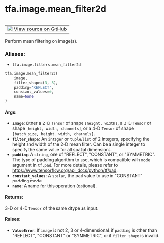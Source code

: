 <div itemscope itemtype="http://developers.google.com/ReferenceObject">
<meta itemprop="name" content="tfa.image.mean_filter2d" />
<meta itemprop="path" content="Stable" />
</div>

# tfa.image.mean_filter2d


<table class="tfo-notebook-buttons tfo-api" align="left">

<td>
  <a target="_blank" href="https://github.com/tensorflow/addons/tree/r0.6/tensorflow_addons/image/filters.py#L54-L119">
    <img src="https://www.tensorflow.org/images/GitHub-Mark-32px.png" />
    View source on GitHub
  </a>
</td></table>



Perform mean filtering on image(s).

### Aliases:

* `tfa.image.filters.mean_filter2d`


``` python
tfa.image.mean_filter2d(
    image,
    filter_shape=(3, 3),
    padding='REFLECT',
    constant_values=0,
    name=None
)
```



<!-- Placeholder for "Used in" -->


#### Args:


* <b>`image`</b>: Either a 2-D `Tensor` of shape `[height, width]`,
  a 3-D `Tensor` of shape `[height, width, channels]`,
  or a 4-D `Tensor` of shape `[batch_size, height, width, channels]`.
* <b>`filter_shape`</b>: An `integer` or `tuple`/`list` of 2 integers, specifying
  the height and width of the 2-D mean filter. Can be a single integer
  to specify the same value for all spatial dimensions.
* <b>`padding`</b>: A `string`, one of "REFLECT", "CONSTANT", or "SYMMETRIC".
  The type of padding algorithm to use, which is compatible with
  `mode` argument in `tf.pad`. For more details, please refer to
  https://www.tensorflow.org/api_docs/python/tf/pad.
* <b>`constant_values`</b>: A `scalar`, the pad value to use in "CONSTANT"
  padding mode.
* <b>`name`</b>: A name for this operation (optional).

#### Returns:

3-D or 4-D `Tensor` of the same dtype as input.


#### Raises:


* <b>`ValueError`</b>: If `image` is not 2, 3 or 4-dimensional,
  if `padding` is other than "REFLECT", "CONSTANT" or "SYMMETRIC",
  or if `filter_shape` is invalid.